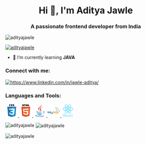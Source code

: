 <h1 align="center">Hi 👋, I'm Aditya Jawle</h1>
<h3 align="center">A passionate frontend developer from India</h3>

<p align="left"> <img src="https://komarev.com/ghpvc/?username=adityajawle&label=Profile%20views&color=0e75b6&style=flat" alt="adityajawle" /> </p>

<p align="left"> <a href="https://github.com/ryo-ma/github-profile-trophy"><img src="https://github-profile-trophy.vercel.app/?username=adityajawle" alt="adityajawle" /></a> </p>

- 🌱 I’m currently learning **JAVA**

<h3 align="left">Connect with me:</h3>
<p align="left">
<a href="https://linkedin.com/in/https://www.linkedin.com/in/jawle-aditya/" target="blank"><img align="center" src="https://raw.githubusercontent.com/rahuldkjain/github-profile-readme-generator/master/src/images/icons/Social/linked-in-alt.svg" alt="https://www.linkedin.com/in/jawle-aditya/" height="30" width="40" /></a>
</p>

<h3 align="left">Languages and Tools:</h3>
<p align="left"> <a href="https://www.w3schools.com/css/" target="_blank" rel="noreferrer"> <img src="https://raw.githubusercontent.com/devicons/devicon/master/icons/css3/css3-original-wordmark.svg" alt="css3" width="40" height="40"/> </a> <a href="https://www.w3.org/html/" target="_blank" rel="noreferrer"> <img src="https://raw.githubusercontent.com/devicons/devicon/master/icons/html5/html5-original-wordmark.svg" alt="html5" width="40" height="40"/> </a> <a href="https://www.java.com" target="_blank" rel="noreferrer"> <img src="https://raw.githubusercontent.com/devicons/devicon/master/icons/java/java-original.svg" alt="java" width="40" height="40"/> </a> <a href="https://www.mysql.com/" target="_blank" rel="noreferrer"> <img src="https://raw.githubusercontent.com/devicons/devicon/master/icons/mysql/mysql-original-wordmark.svg" alt="mysql" width="40" height="40"/> </a> <a href="https://reactjs.org/" target="_blank" rel="noreferrer"> <img src="https://raw.githubusercontent.com/devicons/devicon/master/icons/react/react-original-wordmark.svg" alt="react" width="40" height="40"/> </a> </p>

<p><img align="left" src="https://github-readme-stats.vercel.app/api/top-langs?username=adityajawle&show_icons=true&locale=en&layout=compact" alt="adityajawle" /></p>

<p>&nbsp;<img align="center" src="https://github-readme-stats.vercel.app/api?username=adityajawle&show_icons=true&locale=en" alt="adityajawle" /></p>

<p><img align="center" src="https://github-readme-streak-stats.herokuapp.com/?user=adityajawle&" alt="adityajawle" /></p>
